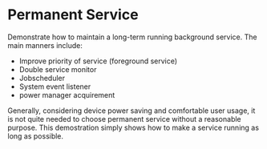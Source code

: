 # Permanent Service

Demonstrate how to maintain a long-term running background service. The main manners include:
- Improve priority of service (foreground service)
- Double service monitor
- Jobscheduler
- System event listener
- power manager acquirement

Generally, considering device power saving and comfortable user usage, it is not quite needed to choose permanent service without a reasonable purpose. This demostration simply shows how to make a service running as long as possible.
